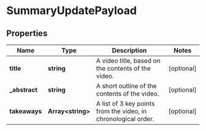 
# SummaryUpdatePayload

## Properties

Name | Type | Description | Notes
------------ | ------------- | ------------- | -------------
**title** | **string** | A video title, based on the contents of the video. |  [optional]
**_abstract** | **string** | A short outline of the contents of the video. |  [optional]
**takeaways** | **Array&lt;string&gt;** | A list of 3 key points from the video, in chronological order. |  [optional]



